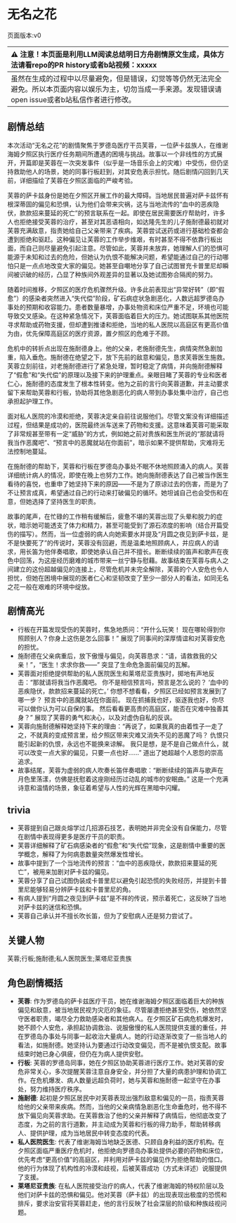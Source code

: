 # 无名之花
页面版本:v0
 

| :warning: 注意！本页面是利用LLM阅读总结明日方舟剧情原文生成，具体方法请看repo的PR history或者b站视频：xxxxx           |
|:----------------------------|
| 虽然在生成的过程中以尽量避免，但是错误，幻觉等等仍然无法完全避免。所以本页面内容以娱乐为主，切勿当成一手来源。发现错误请open issue或者b站私信作者进行修改。|



## 剧情总结
本次活动“无名之花”的剧情聚焦于罗德岛医疗干员芙蓉，一位萨卡兹族人，在维谢海姆夕照区执行医疗任务期间所遭遇的困境与挑战。故事以一个非线性的方式展开，开篇即是芙蓉在一次突发事件（似乎是一场音乐会上的灾难）中受伤，但仍坚持救助他人的场景，她的同事行板赶到，对其安危表示担忧。随后剧情闪回到几天前，详细描绘了芙蓉在夕照区面临的严峻考验。

芙蓉的萨卡兹身份是她在夕照区开展工作的最大障碍。当地居民普遍对萨卡兹怀有根深蒂固的偏见和恐惧，认为他们会带来灾祸，这与当地流传的“血中的恶疾隐伏，款款招来蔓延的死亡”的预言联系在一起。即使在居民需要医疗帮助时，许多人也拒绝接受芙蓉的治疗，甚至对其恶语相向，如达隆先生的儿子施耐德最初就对芙蓉充满敌意，指责她给自己父亲带来了疾病。芙蓉尝试送药或进行基础检查都会遭到拒绝和驱赶。这种偏见让芙蓉的工作举步维艰，有时甚至不得不依靠行板出面，而自己则尽量避免引起注意。尽管如此，芙蓉并未放弃，她理解人们的恐惧可能源于未知和过去的危险，但她认为仇恨不能解决问题，希望能通过自己的行动哪怕只是一点点地改变大家的偏见。她甚至自嘲地分享了自己试图冒充卡普里尼却瞬间被识破的经历，凸显了种族间外观差异的显著以及她试图弥合隔阂的努力。

随着时间推移，夕照区的医疗危机骤然升级。许多此前表现出“异常好转”（即“假愈”）的感染者突然进入“失代偿”阶段，矿石病症状急剧恶化，人数远超罗德岛办事处的预期和收容能力。患者数量暴增，办事处物资和床位严重不足，环境也可能导致交叉感染。在这种紧急情况下，芙蓉面临着巨大的压力。她试图联系其他医院寻求帮助或药物支援，但却遭到推诿和拒绝，当地的私人医院以高庭区有更高价值为由，优先保障高庭区的医疗资源，置夕照区的危难于不顾。

危机中的转折点出现在施耐德身上。他的父亲，老施耐德先生，病情突然急剧加重，陷入垂危。施耐德在绝望之下，放下先前的敌意和偏见，恳求芙蓉医生施救。芙蓉立刻前往，对老施耐德进行了紧急处理，暂时稳定了病情，并向施耐德解释了“假愈”和“失代偿”的原理以及接下来的护理重点。亲眼目睹了芙蓉的专业和医者仁心，施耐德的态度发生了根本性转变。他为之前的言行向芙蓉道歉，并主动要求留下来帮助芙蓉和行板，协助将其他急剧恶化的病人带到办事处集中治疗，自己也承担起护理工作。

面对私人医院的冷漠和拒绝，芙蓉决定亲自前往说服他们。尽管文案没有详细描述过程，但结果是成功的，医院最终派车送来了药物和支援。这意味着芙蓉可能采取了非常规甚至带有一定“威胁”的方式，例如她之前对贵族和医生所说的“那就请将我当作恶魔吧”、“预言中的恶魔就站在你面前”，暗示如果不提供帮助，灾难将无法控制地蔓延。

在施耐德的帮助下，芙蓉和行板在罗德岛办事处不眠不休地照顾涌入的病人。芙蓉详细统计病人的情况，即使在晚上也努力工作。她向施耐德表达了自己被当作医生看待的喜悦，也重申了她坚持下来的原因——不是为了原谅过去的伤害，而是为了不让预言成真，希望通过自己的行动来打破偏见的循环。她坦诚自己也会受伤和在意，但她选择了坚持医生的职责。

故事的尾声，在忙碌的工作稍有缓解后，疲惫不堪的芙蓉出现了头晕和脱力的症状，暗示她可能透支了体力和精力，甚至可能受到了源石浓度的影响（结合开篇受伤的描写）。然而，当一位虚弱的病人向她索要水并提及“月圆之夜见到萨卡兹，是不是快要死了”的传说时，芙蓉没有回避，而是温柔地照顾病人，并应病人的请求，用长笛为他伴奏唱歌，即使她承认自己并不擅长。断断续续的笛声和歌声在夜色中回荡，为这座经历磨难的城市带来一丝宁静与慰藉。故事结束在芙蓉与病人之间建立的这份超越偏见的连接上，尽管危机并未完全解除，芙蓉的个人安危也令人担忧，但她在困境中展现的医者仁心和坚韧改变了至少一部分人的看法，如同无名之花一般在艰难的环境中绽放。
## 剧情高光
- 行板在开篇发现受伤的芙蓉时，焦急地质问：“开什么玩笑！ 现在哪轮得到你照顾别人？你身上这伤是怎么回事！” 展现了同事间的深厚情谊和对芙蓉安危的担忧。
- 施耐德在父亲病重后，放下傲慢与偏见，向芙蓉恳求：“请，请救救我的父亲！”，“医生！求求你救——” 突显了生命危急面前偏见的瓦解。
- 芙蓉面对拒绝提供帮助的私人医院医生和莱塔尼亚贵族时，掷地有声地反击：“那就请将我当作恶魔吧。 你不是相信预言吗，预言是怎么说的？ ‘血中的恶疾隐伏，款款招来蔓延的死亡。’ 你想不想看看，夕照区已经如预言发展到了哪一步？ 预言中的恶魔就站在你面前。 现在抓捕我也好，驱逐我也好，你尽可以做你认为可以自保的事。 然后看看更高贵的高庭区，能否在灾难中独善其身？” 展现了芙蓉的勇气和决心，以及对虚伪自私的反讽。
- 芙蓉向施耐德解释她坚持下来的理由：“再说了，如果我真的由着性子一走了之，不就真的变成预言里，给夕照区带来灾难又消失不见的恶魔了吗？ 仇恨只能引起新的仇恨，永远也不能换来谅解。 我只是想，是不是自己做点什么，就可以改变一点大家的偏见，只要一点也好......” 道出了她超越个人恩怨的崇高追求。
- 故事结尾，芙蓉为虚弱的病人吹奏长笛伴奏唱歌：“断断续续的笛声与歌声在月色里荡漾，仿佛是抚慰着这座刚经历过动乱的城市的安眠曲。” 这是一个充满诗意和温情的场景，象征着希望与人性的光辉在黑暗中闪耀。
## trivia
- 芙蓉提到自己跟炎熔学过几招源石技艺，表明她并非完全没有自保能力，尽管在剧情中表现得更多是医疗干员的职责。
- 芙蓉详细解释了矿石病感染者的“假愈”和“失代偿”现象，这是剧情中重要的医学概念，解释了为何病患数量突然爆发性增长。
- 故事中提到了一个当地流传的预言：“血中的恶疾隐伏，款款招来蔓延的死亡”，被用来加剧对萨卡兹的偏见。
- 芙蓉分享了自己试图伪装成卡普里尼以避免引起恐慌的失败经历，并提到卡普里尼能够轻易分辨萨卡兹和卡普里尼的角。
- 有病人提到“月圆之夜见到萨卡兹”是不祥的传说，预示着死亡，这反映了当地对萨卡兹的迷信和恐惧。
- 芙蓉自己承认并不擅长吹长笛，但为了安慰病人还是努力尝试了。
## 关键人物
芙蓉;行板;施耐德;私人医院医生;莱塔尼亚贵族
## 角色剧情概括
-   **芙蓉**: 作为罗德岛的萨卡兹医疗干员，她在维谢海姆夕照区面临着巨大的种族偏见和敌意，被当地居民视为灾厄的象征。尽管屡遭拒绝甚至受伤，她依然坚守医者职责，竭尽全力救助感染者和其他病人。在夕照区矿石病危机爆发时，她不顾个人安危，承担起协调救治、说服傲慢的私人医院提供支援的重任，并在罗德岛办事处与同事一起收治大量病人。她的行动逐渐改变了一些当地人的看法，如施耐德。她坚持认为要通过行动改变偏见，而不是被仇恨支配。故事结束时她已身心俱疲，但仍在为病人提供安慰。
-   **行板**: 芙蓉的罗德岛同事，她在夕照区协助芙蓉进行医疗工作。她对芙蓉的安危非常关心，多次提醒芙蓉注意自身安全，并分担了大量的病患护理和协调工作。在危机爆发、病人数量远超负荷时，她与芙蓉和施耐德一起坚守在办事处，努力维持医疗秩序。
-   **施耐德**: 起初是夕照区居民中对芙蓉表现出强烈敌意和偏见的一员，指责芙蓉给他的父亲带来疾病。然而，当他的父亲病情急剧恶化生命垂危时，他不得不放下偏见向芙蓉求助。在芙蓉救治了他的父亲并解释了病情后，他彻底改变了态度，为之前的言行道歉，并主动成为芙蓉和行板的得力助手，帮助转移病人、提供护理，成为当地居民中转变态度的代表。
-   **私人医院医生**: 代表了维谢海姆当地缺乏医德、只顾自身利益的医疗机构。在夕照区面临严重医疗危机时，他拒绝向罗德岛办事处提供必要的药物和床位，优先考虑“更高价值”的高庭区，并利用对萨卡兹的偏见作为拒绝帮助的借口。他的行为体现了机构性的冷漠和歧视，后被芙蓉成功（方式未详述）说服提供了支援。
-   **莱塔尼亚贵族**: 在私人医院接受治疗的病人，代表了维谢海姆的特权阶层以及他们对萨卡兹的恐惧和偏见。他对芙蓉（萨卡兹）的出现表现出极度的恐慌和排斥，要求治安官将芙蓉赶走，他的言行反映了社会深层的阶级和种族歧视问题。